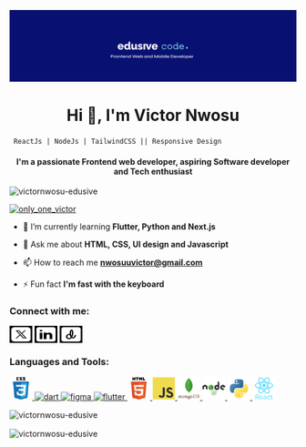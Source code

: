 ![Header](./github-header-image.jpg)
<h1 align="center">Hi 👋, I'm Victor Nwosu </h1>
<code> ReactJs | NodeJs | TailwindCSS || Responsive Design  </code>
<br>
<h4 align="center">I'm a passionate Frontend web developer, aspiring Software developer and Tech enthusiast</h4>

<p align="left"> <img src="https://komarev.com/ghpvc/?username=victornwosu-edusive&label=Profile%20views&color=0e75b6&style=flat" alt="victornwosu-edusive" /> </p>

<p align="left"> <a href="https://twitter.com/only_one_victor" target="blank"><img src="https://img.shields.io/twitter/follow/only_one_victor?logo=x&style=for-the-badge" alt="only_one_victor" /></a> </p>

- 🌱 I’m currently learning **Flutter, Python and Next.js**

- 💬 Ask me about **HTML, CSS, UI design and Javascript**

- 📫 How to reach me **nwosuuvictor@gmail.com**

- ⚡ Fun fact **I'm fast with the keyboard**

<h3 align="left">Connect with me:</h3>
<p align="left">
<a href="https://twitter.com/only_one_victor" target="blank"><img align="center" src="./icons8-twitter.svg" alt="only_one_victor" height="30" width="40" /></a>
<a href="https://linkedin.com/in/victor-nwosu" target="blank"><img align="center" src="./icons8-linkedin.svg" alt="victor-nwosu" height="30" width="40" /></a>
<a href="https://dribbble.com/edusive designs" target="blank"><img align="center" src="./icons8-dribbble.svg" alt="edusive designs" height="30" width="40" /></a>
</p>

<h3 align="left">Languages and Tools:</h3>
<p align="left"> <a href="https://developer.android.com" target="_blank" rel="noreferrer"> <a href="https://www.w3schools.com/css/" target="_blank" rel="noreferrer"> <img src="https://raw.githubusercontent.com/devicons/devicon/master/icons/css3/css3-original-wordmark.svg" alt="css3" width="40" height="40"/> </a> <a href="https://dart.dev" target="_blank" rel="noreferrer"> <img src="https://www.vectorlogo.zone/logos/dartlang/dartlang-icon.svg" alt="dart" width="40" height="40"/> </a> <a href="https://www.figma.com/" target="_blank" rel="noreferrer"> <img src="https://www.vectorlogo.zone/logos/figma/figma-icon.svg" alt="figma" width="40" height="40"/> </a> <a href="https://flutter.dev" target="_blank" rel="noreferrer"> <img src="https://www.vectorlogo.zone/logos/flutterio/flutterio-icon.svg" alt="flutter" width="40" height="40"/> </a> <a href="https://www.w3.org/html/" target="_blank" rel="noreferrer"> <img src="https://raw.githubusercontent.com/devicons/devicon/master/icons/html5/html5-original-wordmark.svg" alt="html5" width="40" height="40"/> </a> <a href="https://developer.mozilla.org/en-US/docs/Web/JavaScript" target="_blank" rel="noreferrer"> <img src="https://raw.githubusercontent.com/devicons/devicon/master/icons/javascript/javascript-original.svg" alt="javascript" width="40" height="40"/> </a> <a href="https://www.mongodb.com/" target="_blank" rel="noreferrer"> <img src="https://raw.githubusercontent.com/devicons/devicon/master/icons/mongodb/mongodb-original-wordmark.svg" alt="mongodb" width="40" height="40"/> </a>  <a href="https://nodejs.org" target="_blank" rel="noreferrer"> <img src="https://raw.githubusercontent.com/devicons/devicon/master/icons/nodejs/nodejs-original-wordmark.svg" alt="nodejs" width="40" height="40"/> </a> <a href="https://www.python.org" target="_blank" rel="noreferrer"> <img src="https://raw.githubusercontent.com/devicons/devicon/master/icons/python/python-original.svg" alt="python" width="40" height="40"/> </a> <a href="https://reactjs.org/" target="_blank" rel="noreferrer"> <img src="https://raw.githubusercontent.com/devicons/devicon/master/icons/react/react-original-wordmark.svg" alt="react" width="40" height="40"/> </a> </p>

<p><img align="center" src="https://github-readme-stats.vercel.app/api/top-langs?username=victornwosu-edusive&show_icons=true&locale=en&layout=compact" alt="victornwosu-edusive" /></p>

<p><img align="center" src="https://github-readme-streak-stats.herokuapp.com/?user=victornwosu-edusive&" alt="victornwosu-edusive" /></p>
